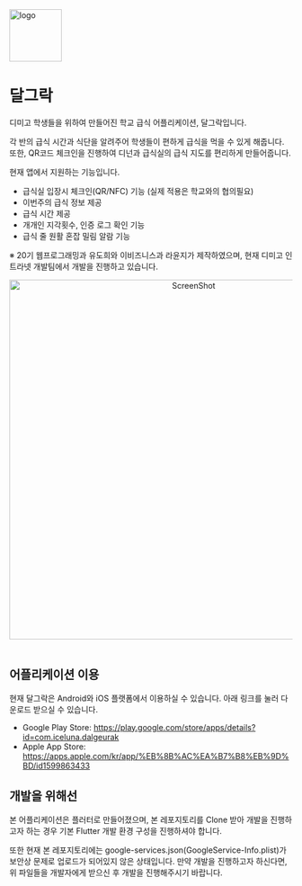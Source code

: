 <img width="93" alt="logo" src="https://user-images.githubusercontent.com/30923566/150146974-a592e74b-078c-4bac-a6ed-f8d6a9928fa7.png">

# 달그락

디미고 학생들을 위하여 만들어진 학교 급식 어플리케이션, 달그락입니다.

각 반의 급식 시간과 식단을 알려주어 학생들이 편하게 급식을 먹을 수 있게 해줍니다.
또한, QR코드 체크인을 진행하여 디넌과 급식실의 급식 지도를 편리하게 만들어줍니다.

현재 앱에서 지원하는 기능입니다.
* 급식실 입장시 체크인(QR/NFC) 기능 (실제 적용은 학교와의 협의필요)
* 이번주의 급식 정보 제공
* 급식 시간 제공
* 개개인 지각횟수, 인증 로그 확인 기능
* 급식 줄 원활 혼잡 밀림 알람 기능<br>  

※ 20기 웹프로그래밍과 유도희와 이비즈니스과 라윤지가 제작하였으며, 현재 디미고 인트라넷 개발팀에서 개발을 진행하고 있습니다.<br>  

<div align="center"><img width="640" alt="ScreenShot" src="https://user-images.githubusercontent.com/30923566/150146120-fe6e52eb-ca62-4a98-b11e-534f8c9b385c.png"></div><br>   


## 어플리케이션 이용
현재 달그락은 Android와 iOS 플랫폼에서 이용하실 수 있습니다. 아래 링크를 눌러 다운로드 받으실 수 있습니다.
 * Google Play Store: https://play.google.com/store/apps/details?id=com.iceluna.dalgeurak
 * Apple App Store: https://apps.apple.com/kr/app/%EB%8B%AC%EA%B7%B8%EB%9D%BD/id1599863433

## 개발을 위해선

본 어플리케이션은 플러터로 만들어졌으며, 본 레포지토리를 Clone 받아 개발을 진행하고자 하는 경우 기본 Flutter 개발 환경 구성을 진행하셔야 합니다.

또한 현재 본 레포지토리에는 google-services.json(GoogleService-Info.plist)가 보안상 문제로 업로드가 되어있지 않은 상태입니다.
만약 개발을 진행하고자 하신다면, 위 파일들을 개발자에게 받으신 후 개발을 진행해주시기 바랍니다.
